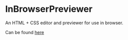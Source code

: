 # InBrowserPreviewer
An HTML + CSS editor and previewer for use in browser.

Can be found [here](https://code-editor.herokuapp.com/)